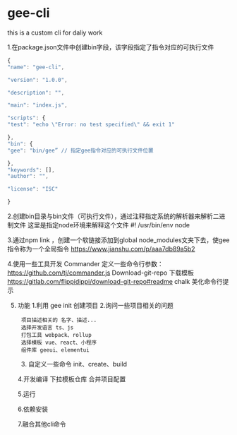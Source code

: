 <!--
 * @Author: ziming
 * @Date: 2021-02-08 18:32:10
 * @LastEditors: ziming
 * @LastEditTime: 2021-02-08 18:33:01
-->
# gee-cli
this is a custom cli for daliy work

1.在package.json文件中创建bin字段，该字段指定了指令对应的可执行文件
```javascript
{
"name": "gee-cli",

"version": "1.0.0",

"description": "",

"main": "index.js",

"scripts": {
"test": "echo \"Error: no test specified\" && exit 1"

},
"bin": {
"gee": "bin/gee” // 指定gee指令对应的可执行文件位置

},
"keywords": [],
"author": "",

"license": "ISC"

}
```

2.创建bin目录与bin文件（可执行文件），通过注释指定系统的解析器来解析二进制文件
这里是指定node环境来解释这个文件
#! /usr/bin/env node   

3.通过npm link ，创建一个软链接添加到global node_modules文夹下去，使gee指令称为一个全局指令
https://www.jianshu.com/p/aaa7db89a5b2

4.使用一些工具开发
Commander 定义一些命令行参数：https://github.com/tj/commander.js
Download-git-repo 下载模板   https://gitlab.com/flippidippi/download-git-repo#readme
chalk 美化命令行提示


5. 功能
    1.利用 gee init 创建项目
    2.询问一些项目相关的问题

        项目描述相关的 名字、描述...
        选择开发语言 ts、js
        打包工具 webpack、rollup
        选择模板 vue、react、小程序
        组件库 geeui、elementui
    3. 自定义一些命令
        init、create、build    
    
    4.开发编译
        下拉模板仓库
        合并项目配置

    5.运行    

    6.依赖安装

    7.融合其他cli命令